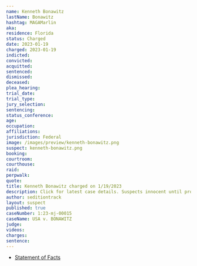 ```yaml
---
name: Kenneth Bonawitz
lastName: Bonawitz
hashtag: MAGAMarlin
aka:
residence: Florida
status: Charged
date: 2023-01-19
charged: 2023-01-19
indicted:
convicted:
acquitted:
sentenced:
dismissed:
deceased:
plea_hearing:
trial_date:
trial_type:
jury_selection:
sentencing:
status_conference:
age:
occupation:
affiliations:
jurisdiction: Federal
image: /images/preview/kenneth-bonawitz.png
suspect: kenneth-bonawitz.png
booking:
courtroom:
courthouse:
raid:
perpwalk:
quote:
title: Kenneth Bonawitz charged on 1/19/2023
description: Click for latest case details. Suspects innocent until proven guilty.
author: seditiontrack
layout: suspect
published: true
caseNumber: 1:23-mj-00015
caseName: USA v. BONAWITZ
judge:
videos:
charges:
sentence:
---
```


- [Statement of Facts](https://storage.courtlistener.com/recap/gov.uscourts.dcd.251220/gov.uscourts.dcd.251220.1.1.pdf)
